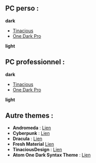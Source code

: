 ## PC perso : 

**dark**
- [Tinacious](https://marketplace.visualstudio.com/items?itemName=tinaciousdesign.theme-tinaciousdesign)
- [One Dark Pro](https://marketplace.visualstudio.com/items?itemName=zhuangtongfa.Material-theme)

**light**

## PC professionnel : 

**dark**
- [Tinacious](https://marketplace.visualstudio.com/items?itemName=tinaciousdesign.theme-tinaciousdesign)
- [One Dark Pro](https://marketplace.visualstudio.com/items?itemName=zhuangtongfa.Material-theme)

**light**

## Autre themes : 
- **Andromeda** : [Lien  ](https://marketplace.visualstudio.com/items?itemName=EliverLara.andromeda)
- **Cyberpunk** : [Lien ](https://marketplace.visualstudio.com/items?itemName=max-SS.cyberpunk)
- **Dracula** : [Lien ](https://marketplace.visualstudio.com/items?itemName=dracula-theme.theme-dracula)
- **Fresh Material** [Lien ](https://marketplace.visualstudio.com/items?itemName=2ndshift.fresh-material)
- **TinaciousDesign** : [Lien ](https://marketplace.visualstudio.com/items?itemName=tinaciousdesign.theme-tinaciousdesign)
- **Atom One Dark Syntax Theme** : [Lien ](https://marketplace.visualstudio.com/items?itemName=andischerer.theme-atom-one-dark)